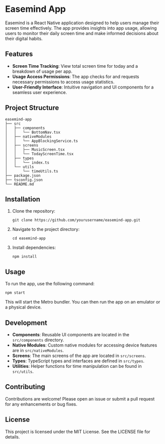 # Easemind App

Easemind is a React Native application designed to help users manage their screen time effectively. The app provides insights into app usage, allowing users to monitor their daily screen time and make informed decisions about their digital habits.

## Features

- **Screen Time Tracking**: View total screen time for today and a breakdown of usage per app.
- **Usage Access Permissions**: The app checks for and requests necessary permissions to access usage statistics.
- **User-Friendly Interface**: Intuitive navigation and UI components for a seamless user experience.

## Project Structure

```
easemind-app
├── src
│   ├── components
│   │   └── BottomNav.tsx
│   ├── nativeModules
│   │   └── AppBlockingService.ts
│   ├── screens
│   │   ├── MusicScreen.tsx
│   │   └── TodayScreenTime.tsx
│   ├── types
│   │   └── index.ts
│   └── utils
│       └── timeUtils.ts
├── package.json
├── tsconfig.json
└── README.md
```

## Installation

1. Clone the repository:
   ```
   git clone https://github.com/yourusername/easemind-app.git
   ```
2. Navigate to the project directory:
   ```
   cd easemind-app
   ```
3. Install dependencies:
   ```
   npm install
   ```

## Usage

To run the app, use the following command:
```
npm start
```

This will start the Metro bundler. You can then run the app on an emulator or a physical device.

## Development

- **Components**: Reusable UI components are located in the `src/components` directory.
- **Native Modules**: Custom native modules for accessing device features are in `src/nativeModules`.
- **Screens**: The main screens of the app are located in `src/screens`.
- **Types**: TypeScript types and interfaces are defined in `src/types`.
- **Utilities**: Helper functions for time manipulation can be found in `src/utils`.

## Contributing

Contributions are welcome! Please open an issue or submit a pull request for any enhancements or bug fixes.

## License

This project is licensed under the MIT License. See the LICENSE file for details.